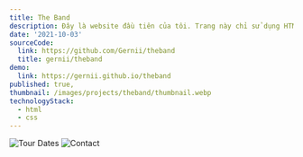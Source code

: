 ```yaml
---
title: The Band
description: Đây là website đầu tiên của tôi. Trang này chỉ sử dụng HTML và CSS vì lúc đó tôi vẫn chưa học về Javascript
date: '2021-10-03'
sourceCode:
  link: https://github.com/Gernii/theband
  title: gernii/theband
demo:
  link: https://gernii.github.io/theband
published: true,
thumbnail: /images/projects/theband/thumbnail.webp
technologyStack:
  - html
  - css
---
```


![Tour Dates](/images/projects/theband/tour-dates.webp)
![Contact](/images/projects/theband/contact.webp)
